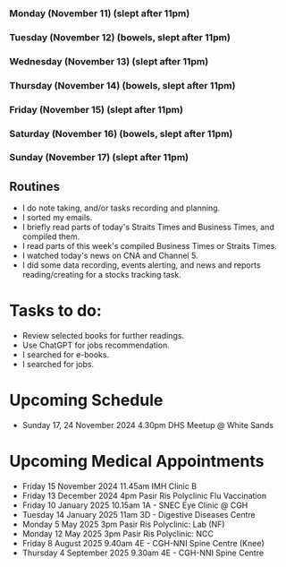 ### Monday (November 11) (slept after 11pm)


### Tuesday (November 12) (bowels, slept after 11pm)


### Wednesday (November 13) (slept after 11pm)


### Thursday (November 14) (bowels, slept after 11pm)


### Friday (November 15) (slept after 11pm)


### Saturday (November 16) (bowels, slept after 11pm)


### Sunday (November 17) (slept after 11pm)






## Routines
- I do note taking, and/or tasks recording and planning.
- I sorted my emails.
- I briefly read parts of today's Straits Times and Business Times, and compiled them.
- I read parts of this week's compiled Business Times or Straits Times.
- I watched today's news on CNA and Channel 5.
- I did some data recording, events alerting, and news and reports reading/creating for a stocks tracking task.

# Tasks to do:
- Review selected books for further readings.
- Use ChatGPT for jobs recommendation.
- I searched for e-books.
- I searched for jobs.

# Upcoming Schedule
- Sunday 17, 24 November 2024 4.30pm DHS Meetup @ White Sands

# Upcoming Medical Appointments
- Friday 15 November 2024 11.45am IMH Clinic B
- Friday 13 December 2024 4pm Pasir Ris Polyclinic Flu Vaccination
- Friday 10 January 2025 10.15am 1A - SNEC Eye Clinic @ CGH
- Tuesday 14 January 2025 11am 3D - Digestive Diseases Centre
- Monday 5 May 2025 3pm Pasir Ris Polyclinic: Lab (NF)
- Monday 12 May 2025 3pm Pasir Ris Polyclinic: NCC
- Friday 8 August 2025 9.40am 4E - CGH-NNI Spine Centre (Knee)
- Thursday 4 September 2025 9.30am 4E - CGH-NNI Spine Centre
